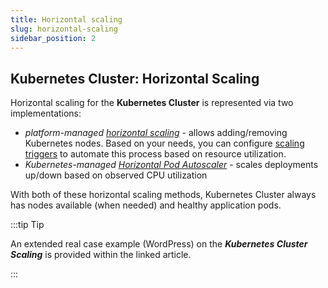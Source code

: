 ```yaml
---
title: Horizontal scaling
slug: horizontal-scaling
sidebar_position: 2
---
```


## Kubernetes Cluster: Horizontal Scaling

Horizontal scaling for the **Kubernetes Cluster** is represented via two implementations:

- _platform-managed [horizontal scaling](/docs/application-setting/scaling-and-clustering/horizontal-scaling)_ - allows adding/removing Kubernetes nodes. Based on your needs, you can configure [scaling triggers](/docs/application-setting/scaling-and-clustering/automatic-horizontal-scaling#triggers-for-automatic-scaling) to automate this process based on resource utilization.
- _Kubernetes-managed [Horizontal Pod Autoscaler](https://kubernetes.io/docs/tasks/run-application/horizontal-pod-autoscale/)_ - scales deployments up/down based on observed CPU utilization

With both of these horizontal scaling methods, Kubernetes Cluster always has nodes available (when needed) and healthy application pods.

:::tip Tip

An extended real case example (WordPress) on the **_Kubernetes Cluster Scaling_** is provided within the linked article.

:::
